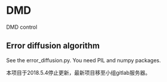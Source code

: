 # DMD
DMD control
## Error diffusion algorithm 
See the error_diffusion.py. You need PIL and numpy packages.

本项目于2018.5.4停止更新，最新项目移至小组gitlab服务器。

